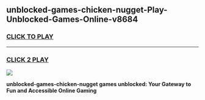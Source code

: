 
## unblocked-games-chicken-nugget-Play-Unblocked-Games-Online-v8684
<h3>
<a href="https://premium76.site?title=unblocked-games-chicken-nugget&ref=25A">CLICK TO PLAY</a></h3>
<hr>

<h3>
<a href="https://premium76.site?title=unblocked-games-chicken-nugget&ref=25A">CLICK 2 PLAY</a>
  
</h3>

<a href="https://premium76.site?title=unblocked-games-chicken-nugget&ref=25A"><img src="https://clearcache.store/games.png"></a>


**unblocked-games-chicken-nugget games unblocked: Your Gateway to Fun and Accessible Online Gaming**
